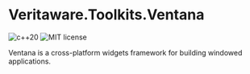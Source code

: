 # Veritaware.Toolkits.Ventana

![c++20](https://img.shields.io/badge/C%2B%2B-20-blue?logo=cplusplus)
![MIT license](https://img.shields.io/badge/license-MIT-green)

Ventana is a cross-platform widgets framework for building windowed applications.

